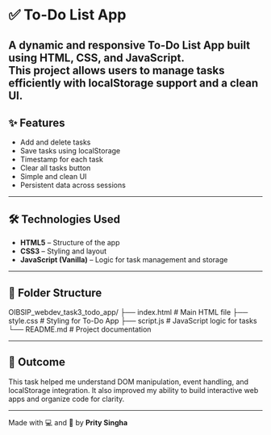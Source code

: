 # ✅ To-Do List App

A dynamic and responsive To-Do List App built using HTML, CSS, and JavaScript.  
This project allows users to manage tasks efficiently with localStorage support and a clean UI.
---

## ✨ Features

- Add and delete tasks  
- Save tasks using localStorage  
- Timestamp for each task  
- Clear all tasks button  
- Simple and clean UI  
- Persistent data across sessions

---

## 🛠️ Technologies Used

- **HTML5** – Structure of the app  
- **CSS3** – Styling and layout  
- **JavaScript (Vanilla)** – Logic for task management and storage

---

## 📁 Folder Structure

OIBSIP_webdev_task3_todo_app/ 
├── index.html # Main HTML file 
├── style.css # Styling for To-Do App 
├── script.js # JavaScript logic for tasks 
└── README.md # Project documentation

---

## 📌 Outcome

This task helped me understand DOM manipulation, event handling, and localStorage integration. It also improved my ability to build interactive web apps and organize code for clarity.

---

Made with 💻 and 💖 by **Prity Singha**


